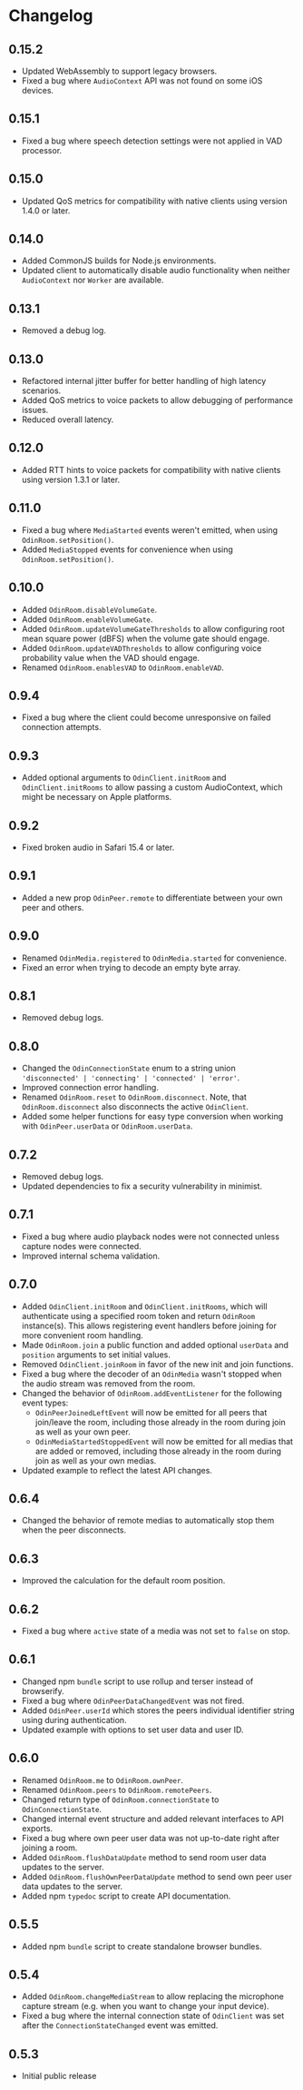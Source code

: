 # Changelog

## 0.15.2

- Updated WebAssembly to support legacy browsers.
- Fixed a bug where `AudioContext` API was not found on some iOS devices.

## 0.15.1

- Fixed a bug where speech detection settings were not applied in VAD processor.

## 0.15.0

- Updated QoS metrics for compatibility with native clients using version 1.4.0 or later.

## 0.14.0

- Added CommonJS builds for Node.js environments.
- Updated client to automatically disable audio functionality when neither `AudioContext` nor `Worker` are available.

## 0.13.1

- Removed a debug log.

## 0.13.0

- Refactored internal jitter buffer for better handling of high latency scenarios.
- Added QoS metrics to voice packets to allow debugging of performance issues.
- Reduced overall latency.

## 0.12.0

- Added RTT hints to voice packets for compatibility with native clients using version 1.3.1 or later.

## 0.11.0

- Fixed a bug where `MediaStarted` events weren't emitted, when using `OdinRoom.setPosition()`.
- Added `MediaStopped` events for convenience when using `OdinRoom.setPosition()`.

## 0.10.0

- Added `OdinRoom.disableVolumeGate`.
- Added `OdinRoom.enableVolumeGate`.
- Added `OdinRoom.updateVolumeGateThresholds` to allow configuring root mean square power (dBFS) when the volume gate should engage.
- Added `OdinRoom.updateVADThresholds` to allow configuring voice probability value when the VAD should engage.
- Renamed `OdinRoom.enablesVAD` to `OdinRoom.enableVAD`.

## 0.9.4

- Fixed a bug where the client could become unresponsive on failed connection attempts.

## 0.9.3

- Added optional arguments to `OdinClient.initRoom` and `OdinClient.initRooms` to allow passing a custom AudioContext, which might be necessary on Apple platforms.

## 0.9.2

- Fixed broken audio in Safari 15.4 or later.

## 0.9.1

- Added a new prop `OdinPeer.remote` to differentiate between your own peer and others.

## 0.9.0

- Renamed `OdinMedia.registered` to `OdinMedia.started` for convenience.
- Fixed an error when trying to decode an empty byte array.

## 0.8.1

- Removed debug logs.

## 0.8.0

- Changed the `OdinConnectionState` enum to a string union `'disconnected' | 'connecting' | 'connected' | 'error'`.
- Improved connection error handling.
- Renamed `OdinRoom.reset` to `OdinRoom.disconnect`. Note, that `OdinRoom.disconnect` also disconnects the active `OdinClient`.
- Added some helper functions for easy type conversion when working with `OdinPeer.userData` or `OdinRoom.userData`.

## 0.7.2

- Removed debug logs.
- Updated dependencies to fix a security vulnerability in minimist.

## 0.7.1

- Fixed a bug where audio playback nodes were not connected unless capture nodes were connected.
- Improved internal schema validation.

## 0.7.0

- Added `OdinClient.initRoom` and `OdinClient.initRooms`, which will authenticate using a specified room token and return `OdinRoom` instance(s). This allows registering event handlers before joining for more convenient room handling.
- Made `OdinRoom.join` a public function and added optional `userData` and `position` arguments to set initial values.
- Removed `OdinClient.joinRoom` in favor of the new init and join functions.
- Fixed a bug where the decoder of an `OdinMedia` wasn't stopped when the audio stream was removed from the room.
- Changed the behavior of `OdinRoom.addEventListener` for the following event types:
	- `OdinPeerJoinedLeftEvent` will now be emitted for all peers that join/leave the room, including those already in the room during join as well as your own peer.
	- `OdinMediaStartedStoppedEvent` will now be emitted for all medias that are added or removed, including those already in the room during join as well as your own medias.
- Updated example to reflect the latest API changes.

## 0.6.4

- Changed the behavior of remote medias to automatically stop them when the peer disconnects.

## 0.6.3

- Improved the calculation for the default room position.

## 0.6.2

- Fixed a bug where `active` state of a media was not set to `false` on stop.

## 0.6.1

- Changed npm `bundle` script to use rollup and terser instead of browserify.
- Fixed a bug where `OdinPeerDataChangedEvent` was not fired.
- Added `OdinPeer.userId` which stores the peers individual identifier string using during authentication.
- Updated example with options to set user data and user ID.

## 0.6.0

- Renamed `OdinRoom.me` to `OdinRoom.ownPeer`.
- Renamed `OdinRoom.peers` to `OdinRoom.remotePeers`.
- Changed return type of `OdinRoom.connectionState` to `OdinConnectionState`.
- Changed internal event structure and added relevant interfaces to API exports.
- Fixed a bug where own peer user data was not up-to-date right after joining a room.
- Added `OdinRoom.flushDataUpdate` method to send room user data updates to the server.
- Added `OdinRoom.flushOwnPeerDataUpdate` method to send own peer user data updates to the server.
- Added npm `typedoc` script to create API documentation.

## 0.5.5

- Added npm `bundle` script to create standalone browser bundles.

## 0.5.4

- Added `OdinRoom.changeMediaStream` to allow replacing the microphone capture stream (e.g. when you want to change your input device).
- Fixed a bug where the internal connection state of `OdinClient` was set after the `ConnectionStateChanged` event was emitted.

## 0.5.3

- Initial public release
